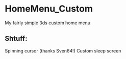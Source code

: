 # HomeMenu_Custom
My fairly simple 3ds custom home menu
###
## Shtuff:
Spinning cursor (thanks Sven64!)
Custom sleep screen
